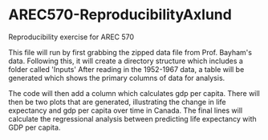 # AREC570-ReproducibilityAxlund
Reproducibility exercise for AREC 570

This file will run by first grabbing the zipped data file from Prof. Bayham's data.
Following this, it will create a directory structure which includes a folder called 'Inputs'
After reading in the 1952-1967 data, a table will be generated which shows the primary columns of data for analysis. 

The code will then add a column which calculates gdp per capita. 
There will then be two plots that are generated, illustrating the change in life expectancy and gdp per capita over time in Canada. 
The final lines will calculate the regressional analysis between predicting life expectancy with GDP per capita. 
